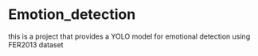 # Emotion_detection

this is a project that provides a YOLO model for emotional detection using FER2013 dataset
